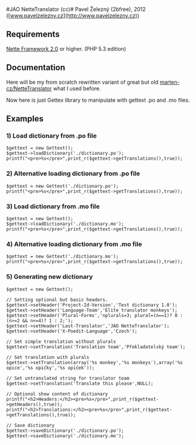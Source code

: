 #JAO NetteTranslator (cc)#
Pavel Železný (2bfree), 2012 ([www.pavelzelezny.cz](http://www.pavelzelezny.cz))

## Requirements ##

[Nette Framework 2.0](http://nette.org) or higher. (PHP 5.3 edition)

## Documentation ##

Here will be my from scratch rewritten variant of great but old [marten-cz/NetteTranslator](https://github.com/marten-cz/NetteTranslator) what I used before.

Now here is just Gettex library to manipulate with gettext .po and .mo files.

## Examples ##

### 1) Load dictionary from .po file ###

	$gettext = new Gettext();
	$gettext->loadDictionary('./dictionary.po');
	printf("<pre>%s</pre>",print_r($gettext->getTranslations(),true));


### 2) Alternative loading dictionary from .po file ###

	$gettext = new Gettext('./dictionary.po');
	printf("<pre>%s</pre>",print_r($gettext->getTranslations(),true));


### 3) Load dictionary from .mo file ###

	$gettext = new Gettext();
	$gettext->loadDictionary('./dictionary.mo');
	printf("<pre>%s</pre>",print_r($gettext->getTranslations(),true));


### 4) Alternative loading dictionary from .mo file ###

	$gettext = new Gettext('./dictionary.mo');
	printf("<pre>%s</pre>",print_r($gettext->getTranslations(),true));


### 5) Generating new dictionary ###

	$gettext = new Gettext();

	// Setting optional but basic headers.
	$gettext->setHeader('Project-Id-Version','Test dictionary 1.0');
	$gettext->setHeader('Language-Team','Elite translator monkeys');
	$gettext->setHeader('Plural-Forms','nplurals=3; plural=(n==1)? 0 : (n>=2 && n<=4)? 1 : 2;');
	$gettext->setHeader('Last-Translator','JAO NetteTranslator');
	$gettext->setHeader('X-Poedit-Language','Czech');

	// Set simple translation without plurals
	$gettext->setTranslation('Translation team','Překladatelský team');

	// Set translation with plurals
	$gettext->setTranslation(array('%s monkey','%s monkeys'),array('%s opice','%s opičky','%s opiček'));

	// Set untranslated string for translator team
	$gettext->setTranslation('Translate this please',NULL);

	// Optional show content of dictionary
	printf("<h2>Headers:</h2><pre>%s</pre>",print_r($gettext->getHeaders(),true));
	printf("<h2>Translations:</h2><pre>%s</pre>",print_r($gettext->getTranslations(),true));

	// Save dictionary
	$gettext->saveDictionary('./dictionary.po');
	$gettext->saveDictionary('./dictionary.mo');
